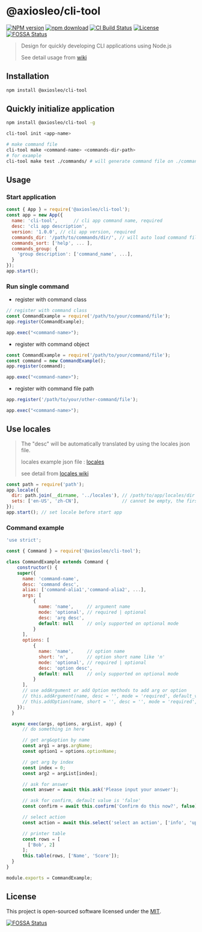 # @axiosleo/cli-tool

[![NPM version](https://img.shields.io/npm/v/@axiosleo/cli-tool.svg?style=flat-square)](https://npmjs.org/package/@axiosleo/cli-tool)
[![npm download](https://img.shields.io/npm/dm/@axiosleo/cli-tool.svg?style=flat-square)](https://npmjs.org/package/@axiosleo/cli-tool)
[![CI Build Status](https://github.com/AxiosCros/node-cli/actions/workflows/ci.yml/badge.svg)](https://github.com/AxiosCros/node-cli/actions/workflows/ci.yml)
[![License](https://img.shields.io/github/license/AxiosCros/node-cli?color=%234bc524)](LICENSE)
[![FOSSA Status](https://app.fossa.com/api/projects/git%2Bgithub.com%2FAxiosCros%2Fnode-cli.svg?type=shield)](https://app.fossa.com/projects/git%2Bgithub.com%2FAxiosCros%2Fnode-cli/refs/branch/master)

> Design for quickly developing CLI applications using Node.js
>
> See detail usage from [wiki](https://github.com/AxiosCros/node-cli/wiki)

## Installation

```bash
npm install @axiosleo/cli-tool
```

## Quickly initialize application

```bash
npm install @axiosleo/cli-tool -g

cli-tool init <app-name>

# make command file
cli-tool make <command-name> <commands-dir-path>
# for example
cli-tool make test ./commands/ # will generate command file on ./commands/test.js
```

## Usage

### Start application

```js
const { App } = require('@axiosleo/cli-tool');
const app = new App({
  name: 'cli-tool',      // cli app command name, required
  desc: 'cli app description',
  version: '1.0.0', // cli app version, required
  commands_dir: '/path/to/commands/dir/', // will auto load command files
  commands_sort: ['help', ... ],
  commands_group: {
    'group description': ['command_name', ...],
  }
});
app.start();
```

### Run single command

- register with command class

```js
// register with command class
const CommandExample = require('/path/to/your/command/file'); 
app.register(CommandExample);

app.exec("<command-name>");
```

- register with command object

```js
const CommandExample = require('/path/to/your/command/file');
const command = new CommandExample();
app.register(command);

app.exec("<command-name>");
```

- register with command file path

```js
app.register('/path/to/your/other-command/file');

app.exec("<command-name>");
```

## Use locales

> The "desc" will be automatically translated by using the locales json file.
>
> locales example json file : [locales](./locales)
>
> see detail from [locales wiki](https://github.com/AxiosCros/node-cli/wiki/locales)

```js
const path = require('path');
app.locale({
  dir: path.join(__dirname, '../locales'), // /path/to/app/locales/dir
  sets: ['en-US', 'zh-CN'],                // cannot be empty, the first set as default.
});
app.start(); // set locale before start app
```

### Command example

```js
'use strict';

const { Command } = require('@axiosleo/cli-tool');

class CommandExample extends Command {
    constructor() {
    super({
      name: 'command-name',
      desc: 'command desc',
      alias: ['command-alia1','command-alia2', ...],
      args: [
          {
            name: 'name',     // argument name
            mode: 'optional', // required | optional
            desc: 'arg desc',
            default: null     // only supported on optional mode
          }
      ],
      options: [
          {
            name: 'name',     // option name
            short: 'n',       // option short name like 'n'
            mode: 'optional', // required | optional
            desc: 'option desc',
            default: null     // only supported on optional mode
          }
      ],
      // use addArgument or add Option methods to add arg or option
      // this.addArgument(name, desc = '', mode = 'required', default_value = null);
      // this.addOption(name, short = '', desc = '', mode = 'required', default_value = null);
    });
  }

  async exec(args, options, argList, app) {
      // do something in here

      // get arg&option by name
      const arg1 = args.argName;
      const option1 = options.optionName;

      // get arg by index
      const index = 0;
      const arg2 = argList[index];

      // ask for answer
      const answer = await this.ask('Please input your answer');

      // ask for confirm, default value is 'false'
      const confirm = await this.confirm('Confirm do this now?', false);

      // select action
      const action = await this.select('select an action', ['info', 'update']);

      // printer table
      const rows = [
        ['Bob', 2]
      ];
      this.table(rows, ['Name', 'Score']);
  }
}

module.exports = CommandExample;
```

## License

This project is open-sourced software licensed under the [MIT](LICENSE).

[![FOSSA Status](https://app.fossa.com/api/projects/git%2Bgithub.com%2FAxiosCros%2Fnode-cli.svg?type=large)](https://app.fossa.com/projects/git%2Bgithub.com%2FAxiosCros%2Fnode-cli/refs/branch/master)
